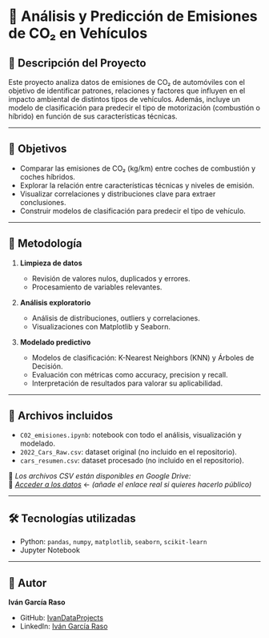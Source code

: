 # 🚗 Análisis y Predicción de Emisiones de CO₂ en Vehículos

## 📌 Descripción del Proyecto  
Este proyecto analiza datos de emisiones de CO₂ de automóviles con el objetivo de identificar patrones, relaciones y factores que influyen en el impacto ambiental de distintos tipos de vehículos. Además, incluye un modelo de clasificación para predecir el tipo de motorización (combustión o híbrido) en función de sus características técnicas.

---

## 🎯 Objetivos  
- Comparar las emisiones de CO₂ (kg/km) entre coches de combustión y coches híbridos.  
- Explorar la relación entre características técnicas y niveles de emisión.  
- Visualizar correlaciones y distribuciones clave para extraer conclusiones.  
- Construir modelos de clasificación para predecir el tipo de vehículo.

---

## 🧪 Metodología  

1. **Limpieza de datos**  
   - Revisión de valores nulos, duplicados y errores.  
   - Procesamiento de variables relevantes.  

2. **Análisis exploratorio**  
   - Análisis de distribuciones, outliers y correlaciones.  
   - Visualizaciones con Matplotlib y Seaborn.  

3. **Modelado predictivo**  
   - Modelos de clasificación: K-Nearest Neighbors (KNN) y Árboles de Decisión.  
   - Evaluación con métricas como accuracy, precision y recall.  
   - Interpretación de resultados para valorar su aplicabilidad.

---

## 📁 Archivos incluidos  

- `C02_emisiones.ipynb`: notebook con todo el análisis, visualización y modelado.  
- `2022_Cars_Raw.csv`: dataset original (no incluido en el repositorio).  
- `cars_resumen.csv`: dataset procesado (no incluido en el repositorio).  

📂 *Los archivos CSV están disponibles en Google Drive:*  
🔗 *[Acceder a los datos](#)* ← *(añade el enlace real si quieres hacerlo público)*

---

## 🛠️ Tecnologías utilizadas  

- Python: `pandas`, `numpy`, `matplotlib`, `seaborn`, `scikit-learn`  
- Jupyter Notebook  

---

## 🚀 Autor  

**Iván García Raso**  
- GitHub: [IvanDataProjects](https://github.com/IvanDataProjects)  
- LinkedIn: [Iván García Raso](https://www.linkedin.com/in/ivan-garcia-raso/)
